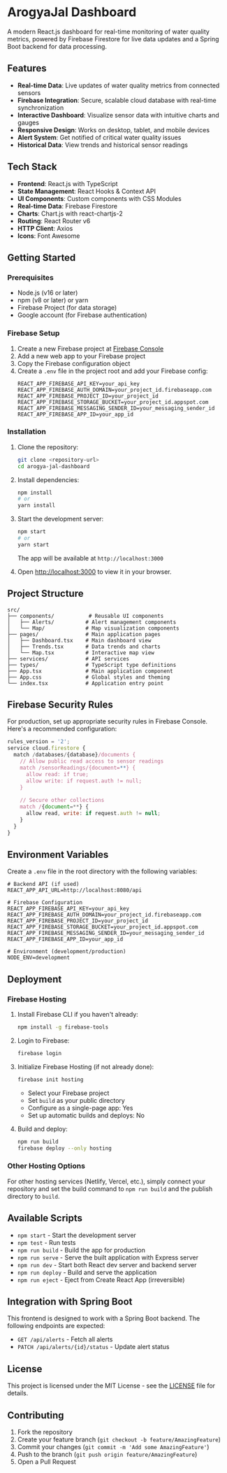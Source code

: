 # ArogyaJal Dashboard

A modern React.js dashboard for real-time monitoring of water quality metrics, powered by Firebase Firestore for live data updates and a Spring Boot backend for data processing.

## Features

- **Real-time Data**: Live updates of water quality metrics from connected sensors
- **Firebase Integration**: Secure, scalable cloud database with real-time synchronization
- **Interactive Dashboard**: Visualize sensor data with intuitive charts and gauges
- **Responsive Design**: Works on desktop, tablet, and mobile devices
- **Alert System**: Get notified of critical water quality issues
- **Historical Data**: View trends and historical sensor readings

## Tech Stack

- **Frontend**: React.js with TypeScript
- **State Management**: React Hooks & Context API
- **UI Components**: Custom components with CSS Modules
- **Real-time Data**: Firebase Firestore
- **Charts**: Chart.js with react-chartjs-2
- **Routing**: React Router v6
- **HTTP Client**: Axios
- **Icons**: Font Awesome

## Getting Started

### Prerequisites

- Node.js (v16 or later)
- npm (v8 or later) or yarn
- Firebase Project (for data storage)
- Google account (for Firebase authentication)

### Firebase Setup

1. Create a new Firebase project at [Firebase Console](https://console.firebase.google.com/)
2. Add a new web app to your Firebase project
3. Copy the Firebase configuration object
4. Create a `.env` file in the project root and add your Firebase config:
   ```env
   REACT_APP_FIREBASE_API_KEY=your_api_key
   REACT_APP_FIREBASE_AUTH_DOMAIN=your_project_id.firebaseapp.com
   REACT_APP_FIREBASE_PROJECT_ID=your_project_id
   REACT_APP_FIREBASE_STORAGE_BUCKET=your_project_id.appspot.com
   REACT_APP_FIREBASE_MESSAGING_SENDER_ID=your_messaging_sender_id
   REACT_APP_FIREBASE_APP_ID=your_app_id
   ```

### Installation

1. Clone the repository:
   ```bash
   git clone <repository-url>
   cd arogya-jal-dashboard
   ```

2. Install dependencies:
   ```bash
   npm install
   # or
   yarn install
   ```

3. Start the development server:
   ```bash
   npm start
   # or
   yarn start
   ```
   The app will be available at `http://localhost:3000`

4. Open [http://localhost:3000](http://localhost:3000) to view it in your browser.

## Project Structure

```
src/
├── components/           # Reusable UI components
│   ├── Alerts/          # Alert management components
│   └── Map/             # Map visualization components
├── pages/               # Main application pages
│   ├── Dashboard.tsx    # Main dashboard view
│   ├── Trends.tsx       # Data trends and charts
│   └── Map.tsx          # Interactive map view
├── services/            # API services
├── types/               # TypeScript type definitions
├── App.tsx              # Main application component
├── App.css              # Global styles and theming
└── index.tsx            # Application entry point
```

## Firebase Security Rules

For production, set up appropriate security rules in Firebase Console. Here's a recommended configuration:

```javascript
rules_version = '2';
service cloud.firestore {
  match /databases/{database}/documents {
    // Allow public read access to sensor readings
    match /sensorReadings/{document=**} {
      allow read: if true;
      allow write: if request.auth != null;
    }
    
    // Secure other collections
    match /{document=**} {
      allow read, write: if request.auth != null;
    }
  }
}
```

## Environment Variables

Create a `.env` file in the root directory with the following variables:

```env
# Backend API (if used)
REACT_APP_API_URL=http://localhost:8080/api

# Firebase Configuration
REACT_APP_FIREBASE_API_KEY=your_api_key
REACT_APP_FIREBASE_AUTH_DOMAIN=your_project_id.firebaseapp.com
REACT_APP_FIREBASE_PROJECT_ID=your_project_id
REACT_APP_FIREBASE_STORAGE_BUCKET=your_project_id.appspot.com
REACT_APP_FIREBASE_MESSAGING_SENDER_ID=your_messaging_sender_id
REACT_APP_FIREBASE_APP_ID=your_app_id

# Environment (development/production)
NODE_ENV=development
```

## Deployment

### Firebase Hosting

1. Install Firebase CLI if you haven't already:
   ```bash
   npm install -g firebase-tools
   ```

2. Login to Firebase:
   ```bash
   firebase login
   ```

3. Initialize Firebase Hosting (if not already done):
   ```bash
   firebase init hosting
   ```
   - Select your Firebase project
   - Set `build` as your public directory
   - Configure as a single-page app: Yes
   - Set up automatic builds and deploys: No

4. Build and deploy:
   ```bash
   npm run build
   firebase deploy --only hosting
   ```

### Other Hosting Options

For other hosting services (Netlify, Vercel, etc.), simply connect your repository and set the build command to `npm run build` and the publish directory to `build`.

## Available Scripts

- `npm start` - Start the development server
- `npm test` - Run tests
- `npm run build` - Build the app for production
- `npm run serve` - Serve the built application with Express server
- `npm run dev` - Start both React dev server and backend server
- `npm run deploy` - Build and serve the application
- `npm run eject` - Eject from Create React App (irreversible)

## Integration with Spring Boot

This frontend is designed to work with a Spring Boot backend. The following endpoints are expected:

- `GET /api/alerts` - Fetch all alerts
- `PATCH /api/alerts/{id}/status` - Update alert status

## License

This project is licensed under the MIT License - see the [LICENSE](LICENSE) file for details.

## Contributing

1. Fork the repository
2. Create your feature branch (`git checkout -b feature/AmazingFeature`)
3. Commit your changes (`git commit -m 'Add some AmazingFeature'`)
4. Push to the branch (`git push origin feature/AmazingFeature`)
5. Open a Pull Request
